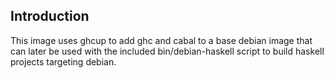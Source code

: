 ## Introduction

This image uses ghcup to add ghc and cabal to a base debian image that can later be used
with the included bin/debian-haskell script to build haskell projects targeting debian.
